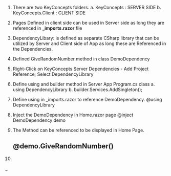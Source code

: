 1. There are two KeyConcepts folders.
	a. KeyConcepts : SERVER SIDE
	b. KeyConcepts.Client : CLIENT SIDE
2. Pages Defined in client side can be used in Server side as long they are referenced in **_imports.razor** file
3. DependencyLibary: is defined as separate CSharp library that can be utilized by Server and Client side of App as long these are Referenced in the Dependencies.
4. Defined GiveRandomNumber method in class DemoDependency
5. Right-Click on KeyConcepts Server Dependencies - Add Project Reference; Select DependencyLibrary

6. Define using and builder method in Server App Program.cs class
	a. using DependencyLibrary 
	b. builder.Services.AddSingleton<DemoDependency>();
7. Define using in _imports.razor to reference DemoDependency.	@using DependencyLibrary
8. Inject the DemoDependency in Home.razor page
	@inject DemoDependency demo
9. The Method can be referenced to be displayed in Home Page.
	<h2>@demo.GiveRandomNumber()</h2>
10.
_

